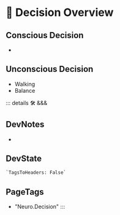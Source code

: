 
# 💜 <neuro>Decision Overview </neuro>

## Conscious Decision

-

## Unconscious Decision

- Walking
- Balance

<!-- =================================================== -->
<!-- =================================================== -->
<!-- =================================================== -->
<!-- =================================================== -->
<!-- =================================================== -->
::: details 🛠 <dev>&&&</dev>

## DevNotes

-

## DevState

```py
`TagsToHeaders: False`
```

<h2>PageTags</h2>

- "Neuro.Decision"
:::
